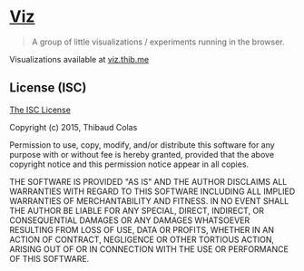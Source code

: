 [Viz](http://viz.thib.me/)
============

> A group of little visualizations / experiments running in the browser.

Visualizations available at [viz.thib.me](http://viz.thib.me/)

## License (ISC)

[The ISC License](https://en.wikipedia.org/wiki/ISC_license)

Copyright (c) 2015, Thibaud Colas

Permission to use, copy, modify, and/or distribute this software for any purpose with or without fee is hereby granted, provided that the above copyright notice and this permission notice appear in all copies.

THE SOFTWARE IS PROVIDED "AS IS" AND THE AUTHOR DISCLAIMS ALL WARRANTIES WITH REGARD TO THIS SOFTWARE INCLUDING ALL IMPLIED WARRANTIES OF MERCHANTABILITY AND FITNESS. IN NO EVENT SHALL THE AUTHOR BE LIABLE FOR ANY SPECIAL, DIRECT, INDIRECT, OR CONSEQUENTIAL DAMAGES OR ANY DAMAGES WHATSOEVER RESULTING FROM LOSS OF USE, DATA OR PROFITS, WHETHER IN AN ACTION OF CONTRACT, NEGLIGENCE OR OTHER TORTIOUS ACTION, ARISING OUT OF OR IN CONNECTION WITH THE USE OR PERFORMANCE OF THIS SOFTWARE.
